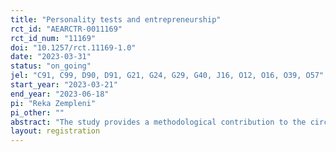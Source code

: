 ```yaml
---
title: "Personality tests and entrepreneurship"
rct_id: "AEARCTR-0011169"
rct_id_num: "11169"
doi: "10.1257/rct.11169-1.0"
date: "2023-03-31"
status: "on_going"
jel: "C91, C99, D90, D91, G21, G24, G29, G40, J16, O12, O16, O39, O57"
start_year: "2023-03-21"
end_year: "2023-06-18"
pi: "Reka Zempleni"
pi_other: ""
abstract: "The study provides a methodological contribution to the circumstances under which personality tests can be used effectively in the context of supporting entrepreneurs in developing countries. It tests whether personality tests are valid in these contexts and assesses the degree to which individuals are able and willing to “fake” their personality test results. Furthermore, the study tests whether gender differences in honesty and stereotype threat affect outcomes of otherwise equally qualified individuals and evaluates the extent to which the use of high cognitive load can reduce “faking” and any gender-based disadvantage in the use of personality tests."
layout: registration
---
```


